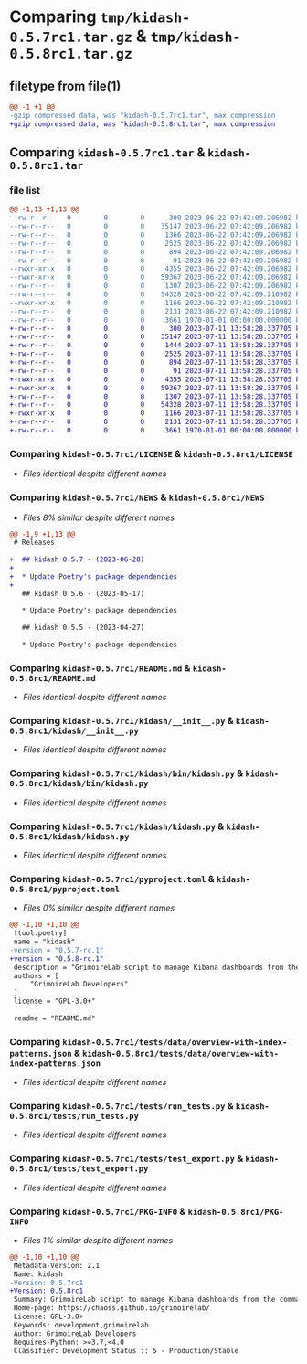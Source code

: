 # Comparing `tmp/kidash-0.5.7rc1.tar.gz` & `tmp/kidash-0.5.8rc1.tar.gz`

## filetype from file(1)

```diff
@@ -1 +1 @@
-gzip compressed data, was "kidash-0.5.7rc1.tar", max compression
+gzip compressed data, was "kidash-0.5.8rc1.tar", max compression
```

## Comparing `kidash-0.5.7rc1.tar` & `kidash-0.5.8rc1.tar`

### file list

```diff
@@ -1,13 +1,13 @@
--rw-r--r--   0        0        0      300 2023-06-22 07:42:09.206982 kidash-0.5.7rc1/AUTHORS
--rw-r--r--   0        0        0    35147 2023-06-22 07:42:09.206982 kidash-0.5.7rc1/LICENSE
--rw-r--r--   0        0        0     1366 2023-06-22 07:42:09.206982 kidash-0.5.7rc1/NEWS
--rw-r--r--   0        0        0     2525 2023-06-22 07:42:09.206982 kidash-0.5.7rc1/README.md
--rw-r--r--   0        0        0      894 2023-06-22 07:42:09.206982 kidash-0.5.7rc1/kidash/__init__.py
--rw-r--r--   0        0        0       91 2023-06-22 07:42:09.206982 kidash-0.5.7rc1/kidash/_version.py
--rwxr-xr-x   0        0        0     4355 2023-06-22 07:42:09.206982 kidash-0.5.7rc1/kidash/bin/kidash.py
--rwxr-xr-x   0        0        0    59367 2023-06-22 07:42:09.206982 kidash-0.5.7rc1/kidash/kidash.py
--rw-r--r--   0        0        0     1307 2023-06-22 07:42:09.206982 kidash-0.5.7rc1/pyproject.toml
--rw-r--r--   0        0        0    54328 2023-06-22 07:42:09.210982 kidash-0.5.7rc1/tests/data/overview-with-index-patterns.json
--rwxr-xr-x   0        0        0     1166 2023-06-22 07:42:09.210982 kidash-0.5.7rc1/tests/run_tests.py
--rw-r--r--   0        0        0     2131 2023-06-22 07:42:09.210982 kidash-0.5.7rc1/tests/test_export.py
--rw-r--r--   0        0        0     3661 1970-01-01 00:00:00.000000 kidash-0.5.7rc1/PKG-INFO
+-rw-r--r--   0        0        0      300 2023-07-11 13:58:28.337705 kidash-0.5.8rc1/AUTHORS
+-rw-r--r--   0        0        0    35147 2023-07-11 13:58:28.337705 kidash-0.5.8rc1/LICENSE
+-rw-r--r--   0        0        0     1444 2023-07-11 13:58:28.337705 kidash-0.5.8rc1/NEWS
+-rw-r--r--   0        0        0     2525 2023-07-11 13:58:28.337705 kidash-0.5.8rc1/README.md
+-rw-r--r--   0        0        0      894 2023-07-11 13:58:28.337705 kidash-0.5.8rc1/kidash/__init__.py
+-rw-r--r--   0        0        0       91 2023-07-11 13:58:28.337705 kidash-0.5.8rc1/kidash/_version.py
+-rwxr-xr-x   0        0        0     4355 2023-07-11 13:58:28.337705 kidash-0.5.8rc1/kidash/bin/kidash.py
+-rwxr-xr-x   0        0        0    59367 2023-07-11 13:58:28.337705 kidash-0.5.8rc1/kidash/kidash.py
+-rw-r--r--   0        0        0     1307 2023-07-11 13:58:28.337705 kidash-0.5.8rc1/pyproject.toml
+-rw-r--r--   0        0        0    54328 2023-07-11 13:58:28.337705 kidash-0.5.8rc1/tests/data/overview-with-index-patterns.json
+-rwxr-xr-x   0        0        0     1166 2023-07-11 13:58:28.337705 kidash-0.5.8rc1/tests/run_tests.py
+-rw-r--r--   0        0        0     2131 2023-07-11 13:58:28.337705 kidash-0.5.8rc1/tests/test_export.py
+-rw-r--r--   0        0        0     3661 1970-01-01 00:00:00.000000 kidash-0.5.8rc1/PKG-INFO
```

### Comparing `kidash-0.5.7rc1/LICENSE` & `kidash-0.5.8rc1/LICENSE`

 * *Files identical despite different names*

### Comparing `kidash-0.5.7rc1/NEWS` & `kidash-0.5.8rc1/NEWS`

 * *Files 8% similar despite different names*

```diff
@@ -1,9 +1,13 @@
 # Releases
 
+  ## kidash 0.5.7 - (2023-06-28)
+  
+  * Update Poetry's package dependencies
+
   ## kidash 0.5.6 - (2023-05-17)
   
   * Update Poetry's package dependencies
 
   ## kidash 0.5.5 - (2023-04-27)
   
   * Update Poetry's package dependencies
```

### Comparing `kidash-0.5.7rc1/README.md` & `kidash-0.5.8rc1/README.md`

 * *Files identical despite different names*

### Comparing `kidash-0.5.7rc1/kidash/__init__.py` & `kidash-0.5.8rc1/kidash/__init__.py`

 * *Files identical despite different names*

### Comparing `kidash-0.5.7rc1/kidash/bin/kidash.py` & `kidash-0.5.8rc1/kidash/bin/kidash.py`

 * *Files identical despite different names*

### Comparing `kidash-0.5.7rc1/kidash/kidash.py` & `kidash-0.5.8rc1/kidash/kidash.py`

 * *Files identical despite different names*

### Comparing `kidash-0.5.7rc1/pyproject.toml` & `kidash-0.5.8rc1/pyproject.toml`

 * *Files 0% similar despite different names*

```diff
@@ -1,10 +1,10 @@
 [tool.poetry]
 name = "kidash"
-version = "0.5.7-rc.1"
+version = "0.5.8-rc.1"
 description = "GrimoireLab script to manage Kibana dashboards from the command line"
 authors = [
     "GrimoireLab Developers"
 ]
 license = "GPL-3.0+"
 
 readme = "README.md"
```

### Comparing `kidash-0.5.7rc1/tests/data/overview-with-index-patterns.json` & `kidash-0.5.8rc1/tests/data/overview-with-index-patterns.json`

 * *Files identical despite different names*

### Comparing `kidash-0.5.7rc1/tests/run_tests.py` & `kidash-0.5.8rc1/tests/run_tests.py`

 * *Files identical despite different names*

### Comparing `kidash-0.5.7rc1/tests/test_export.py` & `kidash-0.5.8rc1/tests/test_export.py`

 * *Files identical despite different names*

### Comparing `kidash-0.5.7rc1/PKG-INFO` & `kidash-0.5.8rc1/PKG-INFO`

 * *Files 1% similar despite different names*

```diff
@@ -1,10 +1,10 @@
 Metadata-Version: 2.1
 Name: kidash
-Version: 0.5.7rc1
+Version: 0.5.8rc1
 Summary: GrimoireLab script to manage Kibana dashboards from the command line
 Home-page: https://chaoss.github.io/grimoirelab/
 License: GPL-3.0+
 Keywords: development,grimoirelab
 Author: GrimoireLab Developers
 Requires-Python: >=3.7,<4.0
 Classifier: Development Status :: 5 - Production/Stable
```


